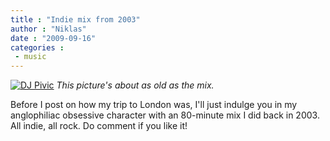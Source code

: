 ```yaml
---
title : "Indie mix from 2003"
author : "Niklas"
date : "2009-09-16"
categories : 
 - music
---
```


[![DJ Pivic](http://farm1.static.flickr.com/22/32617331_054a0fb762.jpg)](http://www.flickr.com/photos/pivic/32617331) _This picture's about as old as the mix._

Before I post on how my trip to London was, I'll just indulge you in my anglophiliac obsessive character with an 80-minute mix I did back in 2003. All indie, all rock. Do comment if you like it!

